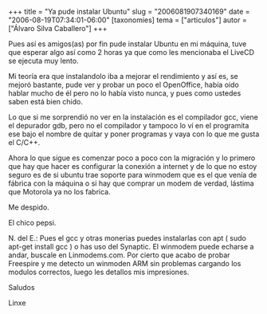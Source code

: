 +++
title = "Ya pude instalar Ubuntu"
slug = "2006081907340169"
date = "2006-08-19T07:34:01-06:00"
[taxonomies]
tema = ["articulos"]
autor = ["Álvaro Silva Caballero"]
+++

Pues así es amigos(as) por fin pude instalar Ubuntu en mi máquina, tuve
que esperar algo así como 2 horas ya que como les mencionaba el LiveCD
se ejecuta muy lento.

Mi teoría era que instalandolo iba a mejorar el rendimiento y así es, se
mejoró bastante, pude ver y probar un poco el OpenOffice, había oido
hablar mucho de él pero no lo había visto nunca, y pues como ustedes
saben está bien chido.

Lo que si me sorprendió no ver en la instalación es el compilador gcc,
viene el depurador gdb, pero no el compilador y tampoco lo ví en el
programita ese bajo el nombre de quitar y poner programas y vaya con lo
que me gusta el C/C++.

Ahora lo que sigue es comenzar poco a poco con la migración y lo primero
que hay que hacer es configurar la conexión a internet y de lo que no
estoy seguro es de si ubuntu trae soporte para winmodem que es el que
venía de fábrica con la máquina o si hay que comprar un modem de verdad,
lástima que Motorola ya no los fabrica.

Me despido.

El chico pepsi.

<!-- more -->
N. del E.: Pues el gcc y otras monerias puedes instalarlas con apt (
sudo apt-get install gcc ) o has uso del Synaptic. El winmodem puede
echarse a andar, buscale en Linmodems.com. Por cierto que acabo de
probar Freespire y me detecto un winmoden ARM sin problemas cargando los
modulos correctos, luego les detallos mis impresiones.

Saludos

Linxe
